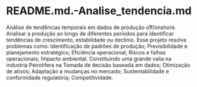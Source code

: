 # README.md.-Analise_tendencia.md
Análise de tendências temporais em dados de produção off/onshore.
Analisar a produção ao longo de diferentes períodos para identificar tendências de crescimento, estabilidade ou declínio.
Esse projeto resolve problemas como: Identificação de padrões de produção; Previsibilidade e planejamento estratégico; Eficiência operacional; Riscos e falhas operacionais; Impacto ambiental.
Constituindo uma grande valia na industria Petrolifera na Tomada de decisão baseada em dados; Otimização de ativos; Adaptação a mudanças no mercado; Sustentabilidade e conformidade regulatória; Competitividade.
